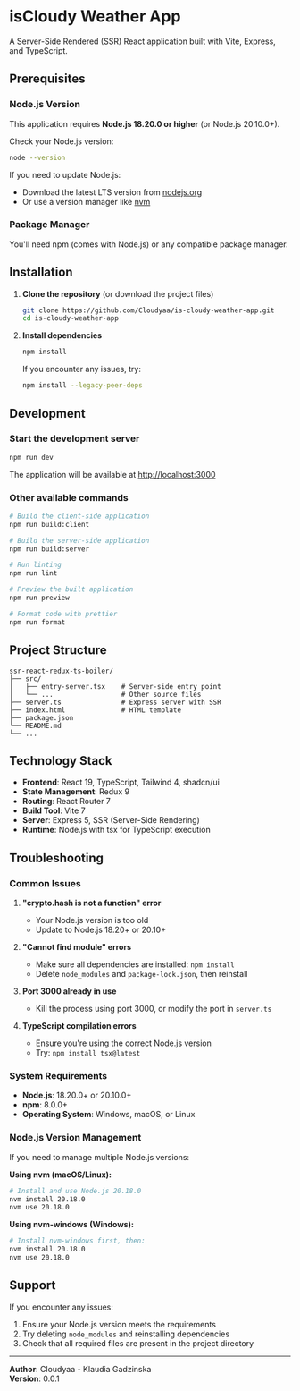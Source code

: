 # isCloudy Weather App

A Server-Side Rendered (SSR) React application built with Vite, Express, and TypeScript.

## Prerequisites

### Node.js Version

This application requires **Node.js 18.20.0 or higher** (or Node.js 20.10.0+).

Check your Node.js version:

```bash
node --version
```

If you need to update Node.js:

- Download the latest LTS version from [nodejs.org](https://nodejs.org/)
- Or use a version manager like [nvm](https://github.com/nvm-sh/nvm)

### Package Manager

You'll need npm (comes with Node.js) or any compatible package manager.

## Installation

1. **Clone the repository** (or download the project files)

   ```bash
   git clone https://github.com/Cloudyaa/is-cloudy-weather-app.git
   cd is-cloudy-weather-app
   ```

2. **Install dependencies**

   ```bash
   npm install
   ```

   If you encounter any issues, try:

   ```bash
   npm install --legacy-peer-deps
   ```

## Development

### Start the development server

```bash
npm run dev
```

The application will be available at [http://localhost:3000](http://localhost:3000)

### Other available commands

```bash
# Build the client-side application
npm run build:client

# Build the server-side application
npm run build:server

# Run linting
npm run lint

# Preview the built application
npm run preview

# Format code with prettier
npm run format
```

## Project Structure

```
ssr-react-redux-ts-boiler/
├── src/
│   ├── entry-server.tsx    # Server-side entry point
│   └── ...                 # Other source files
├── server.ts               # Express server with SSR
├── index.html              # HTML template
├── package.json
└── README.md
└── ...
```

## Technology Stack

- **Frontend**: React 19, TypeScript, Tailwind 4, shadcn/ui
- **State Management**: Redux 9
- **Routing**: React Router 7
- **Build Tool**: Vite 7
- **Server**: Express 5, SSR (Server-Side Rendering)
- **Runtime**: Node.js with tsx for TypeScript execution

## Troubleshooting

### Common Issues

1. **"crypto.hash is not a function" error**
   - Your Node.js version is too old
   - Update to Node.js 18.20+ or 20.10+

2. **"Cannot find module" errors**
   - Make sure all dependencies are installed: `npm install`
   - Delete `node_modules` and `package-lock.json`, then reinstall

3. **Port 3000 already in use**
   - Kill the process using port 3000, or modify the port in `server.ts`

4. **TypeScript compilation errors**
   - Ensure you're using the correct Node.js version
   - Try: `npm install tsx@latest`

### System Requirements

- **Node.js**: 18.20.0+ or 20.10.0+
- **npm**: 8.0.0+
- **Operating System**: Windows, macOS, or Linux

### Node.js Version Management

If you need to manage multiple Node.js versions:

**Using nvm (macOS/Linux):**

```bash
# Install and use Node.js 20.18.0
nvm install 20.18.0
nvm use 20.18.0
```

**Using nvm-windows (Windows):**

```bash
# Install nvm-windows first, then:
nvm install 20.18.0
nvm use 20.18.0
```

## Support

If you encounter any issues:

1. Ensure your Node.js version meets the requirements
2. Try deleting `node_modules` and reinstalling dependencies
3. Check that all required files are present in the project directory

---

**Author**: Cloudyaa - Klaudia Gadzinska  
**Version**: 0.0.1
